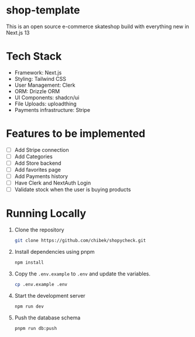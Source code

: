 # shop-template
This is an open source e-commerce skateshop build with everything new in Next.js 13

# Tech Stack
- Framework: Next.js
- Styling: Tailwind CSS
- User Management: Clerk
- ORM: Drizzle ORM
- UI Components: shadcn/ui
- File Uploads: uploadthing
- Payments infrastructure: Stripe

# Features to be implemented
- [ ] Add Stripe connection
- [ ] Add Categories
- [ ] Add Store backend
- [ ] Add favorites page
- [ ] Add Payments history
- [ ] Have Clerk and NextAuth Login
- [ ] Validate stock when the user is buying products

# Running Locally
1. Clone the repository

   ```bash
   git clone https://github.com/chibek/shopycheck.git
   ```

2. Install dependencies using pnpm

   ```bash
   npm install
   ```

3. Copy the `.env.example` to `.env` and update the variables.

   ```bash
   cp .env.example .env
   ```

4. Start the development server

   ```bash
   npm run dev
   ```

5. Push the database schema

   ```bash
   pnpm run db:push
   ```
